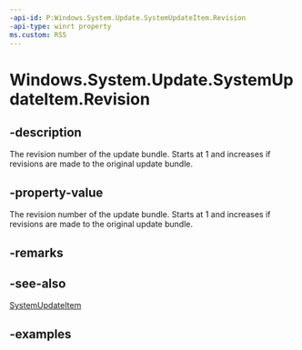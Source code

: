 ```yaml
---
-api-id: P:Windows.System.Update.SystemUpdateItem.Revision
-api-type: winrt property
ms.custom: RS5
---
```


<!-- Property syntax.
public uint Revision { get; }
-->

# Windows.System.Update.SystemUpdateItem.Revision

## -description
The revision number of the update bundle.  Starts at 1 and increases if revisions are made to the original update bundle.

## -property-value
The revision number of the update bundle.  Starts at 1 and increases if revisions are made to the original update bundle.

## -remarks

## -see-also
[SystemUpdateItem](systemupdateitem.md)

## -examples

